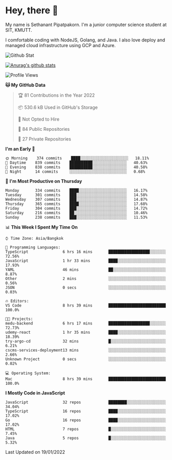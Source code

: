 # Hey, there 🙌
My name is Sethanant Pipatpakorn. I'm a junior computer science student at SIT, KMUTT.

I comfortable coding with NodeJS, Golang, and Java. I also love deploy and managed cloud infrastructure using GCP and Azure.

![Github Stat](https://github-profile-summary-cards.vercel.app/api/cards/profile-details?username=thetkpark&theme=dracula)

[![Anurag's github stats](https://github-readme-stats.vercel.app/api?username=thetkpark&count_private=true&show_icons=true&theme=tokyonight)](https://github.com/anuraghazra/github-readme-stats)

<!--START_SECTION:waka-->
![Profile Views](http://img.shields.io/badge/Profile%20Views-8-blue)

**🐱 My GitHub Data** 

> 🏆 81 Contributions in the Year 2022
 > 
> 📦 530.6 kB Used in GitHub's Storage 
 > 
> 🚫 Not Opted to Hire
 > 
> 📜 84 Public Repositories 
 > 
> 🔑 27 Private Repositories  
 > 
**I'm an Early 🐤** 

```text
🌞 Morning    374 commits    ████░░░░░░░░░░░░░░░░░░░░░   18.11% 
🌆 Daytime    839 commits    ██████████░░░░░░░░░░░░░░░   40.63% 
🌃 Evening    838 commits    ██████████░░░░░░░░░░░░░░░   40.58% 
🌙 Night      14 commits     ░░░░░░░░░░░░░░░░░░░░░░░░░   0.68%

```
📅 **I'm Most Productive on Thursday** 

```text
Monday       334 commits    ████░░░░░░░░░░░░░░░░░░░░░   16.17% 
Tuesday      301 commits    ███░░░░░░░░░░░░░░░░░░░░░░   14.58% 
Wednesday    307 commits    ███░░░░░░░░░░░░░░░░░░░░░░   14.87% 
Thursday     365 commits    ████░░░░░░░░░░░░░░░░░░░░░   17.68% 
Friday       304 commits    ███░░░░░░░░░░░░░░░░░░░░░░   14.72% 
Saturday     216 commits    ██░░░░░░░░░░░░░░░░░░░░░░░   10.46% 
Sunday       238 commits    ███░░░░░░░░░░░░░░░░░░░░░░   11.53%

```


📊 **This Week I Spent My Time On** 

```text
⌚︎ Time Zone: Asia/Bangkok

💬 Programming Languages: 
TypeScript               6 hrs 16 mins       ██████████████████░░░░░░░   72.56% 
JavaScript               1 hr 33 mins        ████░░░░░░░░░░░░░░░░░░░░░   17.93% 
YAML                     46 mins             ██░░░░░░░░░░░░░░░░░░░░░░░   8.87% 
Other                    2 mins              ░░░░░░░░░░░░░░░░░░░░░░░░░   0.56% 
JSON                     0 secs              ░░░░░░░░░░░░░░░░░░░░░░░░░   0.03%

🔥 Editors: 
VS Code                  8 hrs 39 mins       █████████████████████████   100.0%

🐱‍💻 Projects: 
medu-backend             6 hrs 17 mins       ██████████████████░░░░░░░   72.73% 
udemy-react              1 hr 35 mins        ████░░░░░░░░░░░░░░░░░░░░░   18.39% 
try-argo-cd              32 mins             █░░░░░░░░░░░░░░░░░░░░░░░░   6.21% 
cscms-services-deployment13 mins             ░░░░░░░░░░░░░░░░░░░░░░░░░   2.66% 
Unknown Project          0 secs              ░░░░░░░░░░░░░░░░░░░░░░░░░   0.02%

💻 Operating System: 
Mac                      8 hrs 39 mins       █████████████████████████   100.0%

```

**I Mostly Code in JavaScript** 

```text
JavaScript               32 repos            ████████░░░░░░░░░░░░░░░░░   34.04% 
TypeScript               16 repos            ████░░░░░░░░░░░░░░░░░░░░░   17.02% 
Go                       16 repos            ████░░░░░░░░░░░░░░░░░░░░░   17.02% 
HTML                     7 repos             █░░░░░░░░░░░░░░░░░░░░░░░░   7.45% 
Java                     5 repos             █░░░░░░░░░░░░░░░░░░░░░░░░   5.32%

```



 Last Updated on 19/01/2022
<!--END_SECTION:waka-->
